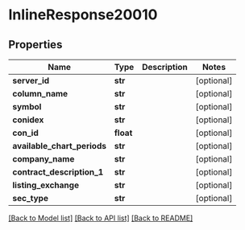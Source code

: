 # InlineResponse20010

## Properties
Name | Type | Description | Notes
------------ | ------------- | ------------- | -------------
**server_id** | **str** |  | [optional] 
**column_name** | **str** |  | [optional] 
**symbol** | **str** |  | [optional] 
**conidex** | **str** |  | [optional] 
**con_id** | **float** |  | [optional] 
**available_chart_periods** | **str** |  | [optional] 
**company_name** | **str** |  | [optional] 
**contract_description_1** | **str** |  | [optional] 
**listing_exchange** | **str** |  | [optional] 
**sec_type** | **str** |  | [optional] 

[[Back to Model list]](../README.md#documentation-for-models) [[Back to API list]](../README.md#documentation-for-api-endpoints) [[Back to README]](../README.md)


